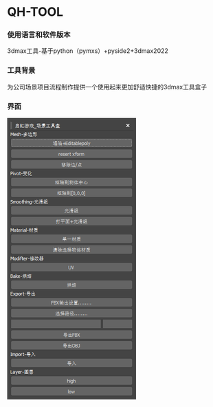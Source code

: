 # QH-TOOL
### 使用语言和软件版本
3dmax工具-基于python（pymxs）+pyside2+3dmax2022  
### 工具背景
为公司场景项目流程制作提供一个使用起来更加舒适快捷的3dmax工具盒子
### 界面
![Image text](./readme-image/01.png)